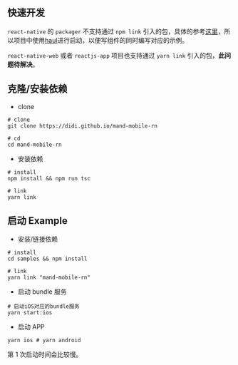 ## 快速开发

`react-native` 的 `packager` 不支持通过 `npm link` 引入的包，具体的参考[这里](https://stackoverflow.com/questions/44061155/react-native-npm-link-local-dependency-unable-to-resolve-module)，所以项目中使用[haul](https://github.com/callstack/haul)进行启动，以便写组件的同时编写对应的示例。

`react-native-web` 或者 `reactjs-app` 项目也支持通过 `yarn link` 引入的包，**此问题待解决**。

## 克隆/安装依赖

- clone

```
# clone
git clone https://didi.github.io/mand-mobile-rn

# cd
cd mand-mobile-rn
```

- 安装依赖

```
# install
npm install && npm run tsc

# link
yarn link
```

## 启动 Example

- 安装/链接依赖

```
# install
cd samples && npm install

# link
yarn link "mand-mobile-rn"
```

- 启动 bundle 服务

```
# 启动iOS对应的bundle服务
yarn start:ios
```

- 启动 APP

```
yarn ios # yarn android
```

第 1 次启动时间会比较慢。
